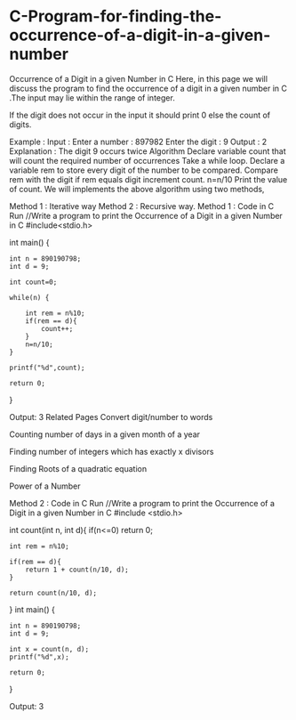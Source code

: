 # C-Program-for-finding-the-occurrence-of-a-digit-in-a-given-number

Occurrence of a Digit in a given Number in C
Here, in this page we will discuss the program to find the occurrence of a digit in a given number in C .The input may lie within the range of integer.
 
If the digit does not occur in the input it should print 0 else the count of digits.
 
 
Example :
Input : Enter a number : 897982
             Enter the digit : 9
Output :  2
Explanation : The digit 9 occurs twice
Algorithm
Declare variable count that will count the required number of occurrences
Take a while loop.
Declare a variable rem to store every digit of the number to be compared.
Compare rem with the digit
if rem equals digit increment count.
n=n/10
Print the value of count.
We will implements the above algorithm using two methods,

Method 1 : Iterative way
Method 2 : Recursive way.
Method 1 : Code in C
Run
//Write a program to print the Occurrence of a Digit in a given Number in C
#include<stdio.h>

int main() {

    int n = 890190798; 
    int d = 9; 

    int count=0; 

    while(n) {

        int rem = n%10; 
        if(rem == d){
            count++;
        }
        n=n/10; 
    }

    printf("%d",count);

    return 0;

}

Output:
3
Related Pages
Convert digit/number to words

Counting number of days in a given month of a year
 
Finding number of integers which has exactly x divisors

Finding Roots of a quadratic equation

Power of a Number 

Method 2 : Code in C
Run
//Write a program to print the Occurrence of a Digit in a given Number in C
#include <stdio.h>

int count(int n, int d){
    if(n<=0)
    return 0;
    
    int rem = n%10;
    
    if(rem == d){
        return 1 + count(n/10, d);
    }
    
    return count(n/10, d);
}
int main() {

    int n = 890190798; 
    int d = 9; 
    
    int x = count(n, d);
    printf("%d",x);

    return 0;

}

Output:
3
